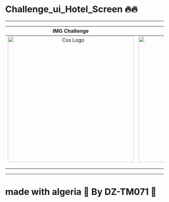 # Challenge_ui_Hotel_Screen 🔥🔥

<hr>



<table>
<thead>
<tr>
<th align="center">IMG Challenge</th>
<th align="center">IMG CODE</th>

</tr>
</thead>
<tbody>
<tr>
  
<td align="center">
  <a target="_blank" rel="" href="https://user-images.githubusercontent.com/69757558/138488494-14666aa2-b0ed-4cdd-a5c5-7a07c93664cc.png">
        <img src="https://user-images.githubusercontent.com/69757558/138488494-14666aa2-b0ed-4cdd-a5c5-7a07c93664cc.png" alt="Css Logo" with="200" height="400"/>

  </a></td>
  
<td align="center">
  <a target="_blank" rel="" href="https://user-images.githubusercontent.com/69757558/138488503-c3bcb96d-2c48-42ac-9012-34711e4d76bc.png">
      <img src="https://user-images.githubusercontent.com/69757558/138488503-c3bcb96d-2c48-42ac-9012-34711e4d76bc.png" alt="Css Logo" with="200" height="400"/>

  </a></td>
  
 
  
  
</tr>
</tbody>
</table>

<hr>
<h1> made with algeria 🖤 By DZ-TM071 🚀 </h1>

